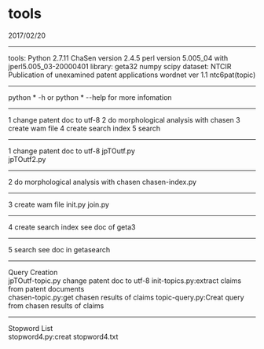 # tools  
2017/02/20

---------------------------------------------------
tools:
        Python 2.7.11
        ChaSen version 2.4.5
        perl version 5.005_04 with jperl5.005_03-20000401
library:
        geta32
        numpy
        scipy
dataset:
        NTCIR Publication of unexamined patent applications
        wordnet ver 1.1
        ntc6pat(topic)


---------------------------------------------------  
python * -h  or  python * --help for more infomation   

---------------------------------------------------
1 change patent doc to utf-8
2 do morphological analysis with chasen
3 create wam file
4 create search index
5 search

---------------------------------------------------
1 change patent doc to utf-8
jpTOutf.py  
jpTOutf2.py  

---------------------------------------------------
2 do morphological analysis with chasen
chasen-index.py

---------------------------------------------------
3 create wam file
init.py
join.py

---------------------------------------------------
4 create search index
see doc of geta3

---------------------------------------------------
5 search
see doc in getasearch

---------------------------------------------------  
Query Creation    
jpTOutf-topic.py change patent doc to utf-8
init-topics.py:extract claims from patent documents  
chasen-topic.py:get chasen results of claims 
topic-query.py:Creat query from chasen results of claims 

---------------------------------------------------
Stopword List  
stopword4.py:creat stopword4.txt
